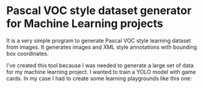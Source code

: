 # Pascal VOC style dataset generator for Machine Learning projects
It is a very simple program to generate Pascal VOC style learning dataset from images. It generates images and XML style annotations with bounding box coordinates.

I've created this tool because I was needed to generate a large set of data for my machine learning project. I wanted to train a YOLO model with game cards. In my case I had to create some learning playgrounds like this one:
